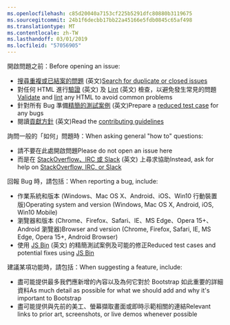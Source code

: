 ```yaml
---
ms.openlocfilehash: c85d20040a7153cf225b5291dfc80880b3119675
ms.sourcegitcommit: 24b1f6decbb17bb22a45166e5fdb0845c65af498
ms.translationtype: MT
ms.contentlocale: zh-TW
ms.lasthandoff: 03/01/2019
ms.locfileid: "57056905"
---
```

<span data-ttu-id="af65c-101">開啟問題之前：</span><span class="sxs-lookup"><span data-stu-id="af65c-101">Before opening an issue:</span></span>

- <span data-ttu-id="af65c-102">[搜尋重複或已結案的問題](https://github.com/twbs/bootstrap/issues?utf8=%E2%9C%93&q=is%3Aissue) \(英文\)</span><span class="sxs-lookup"><span data-stu-id="af65c-102">[Search for duplicate or closed issues](https://github.com/twbs/bootstrap/issues?utf8=%E2%9C%93&q=is%3Aissue)</span></span>
- <span data-ttu-id="af65c-103">對任何 HTML 進行[驗證](http://validator.w3.org/nu/) \(英文\) 及 [Lint](https://github.com/twbs/bootlint#in-the-browser) \(英文\) 檢查，以避免發生常見的問題</span><span class="sxs-lookup"><span data-stu-id="af65c-103">[Validate](http://validator.w3.org/nu/) and [lint](https://github.com/twbs/bootlint#in-the-browser) any HTML to avoid common problems</span></span>
- <span data-ttu-id="af65c-104">針對所有 Bug 準備[精簡的測試案例](https://css-tricks.com/reduced-test-cases/) \(英文\)</span><span class="sxs-lookup"><span data-stu-id="af65c-104">Prepare a [reduced test case](https://css-tricks.com/reduced-test-cases/) for any bugs</span></span>
- <span data-ttu-id="af65c-105">閱讀[貢獻方針](https://github.com/twbs/bootstrap/blob/master/CONTRIBUTING.md) \(英文\)</span><span class="sxs-lookup"><span data-stu-id="af65c-105">Read the [contributing guidelines](https://github.com/twbs/bootstrap/blob/master/CONTRIBUTING.md)</span></span>

<span data-ttu-id="af65c-106">詢問一般的「如何」問題時：</span><span class="sxs-lookup"><span data-stu-id="af65c-106">When asking general "how to" questions:</span></span>

- <span data-ttu-id="af65c-107">請不要在此處開啟問題</span><span class="sxs-lookup"><span data-stu-id="af65c-107">Please do not open an issue here</span></span>
- <span data-ttu-id="af65c-108">而是在 [StackOverflow、IRC 或 Slack](https://github.com/twbs/bootstrap/blob/master/README.md#community) \(英文\) 上尋求協助</span><span class="sxs-lookup"><span data-stu-id="af65c-108">Instead, ask for help on [StackOverflow, IRC, or Slack](https://github.com/twbs/bootstrap/blob/master/README.md#community)</span></span>

<span data-ttu-id="af65c-109">回報 Bug 時，請包括：</span><span class="sxs-lookup"><span data-stu-id="af65c-109">When reporting a bug, include:</span></span>

- <span data-ttu-id="af65c-110">作業系統和版本 (Windows、Mac OS X、Android、iOS、Win10 行動裝置版)</span><span class="sxs-lookup"><span data-stu-id="af65c-110">Operating system and version (Windows, Mac OS X, Android, iOS, Win10 Mobile)</span></span>
- <span data-ttu-id="af65c-111">瀏覽器和版本 (Chrome、Firefox、Safari、IE、MS Edge、Opera 15+、Android 瀏覽器)</span><span class="sxs-lookup"><span data-stu-id="af65c-111">Browser and version (Chrome, Firefox, Safari, IE, MS Edge, Opera 15+, Android Browser)</span></span>
- <span data-ttu-id="af65c-112">使用 [JS Bin](https://jsbin.com) \(英文\) 的精簡測試案例及可能的修正</span><span class="sxs-lookup"><span data-stu-id="af65c-112">Reduced test cases and potential fixes using [JS Bin](https://jsbin.com)</span></span>

<span data-ttu-id="af65c-113">建議某項功能時，請包括：</span><span class="sxs-lookup"><span data-stu-id="af65c-113">When suggesting a feature, include:</span></span>

- <span data-ttu-id="af65c-114">盡可能提供最多我們應新增的內容以及為何它對於 Bootstrap 如此重要的詳細資料</span><span class="sxs-lookup"><span data-stu-id="af65c-114">As much detail as possible for what we should add and why it's important to Bootstrap</span></span>
- <span data-ttu-id="af65c-115">盡可能提供與先前的美工、螢幕擷取畫面或即時示範相關的連結</span><span class="sxs-lookup"><span data-stu-id="af65c-115">Relevant links to prior art, screenshots, or live demos whenever possible</span></span>
